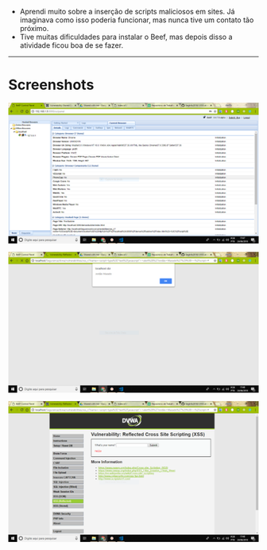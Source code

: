 - Aprendi muito sobre a inserção de scripts maliciosos em sites. Já imaginava como isso poderia funcionar, mas nunca tive um contato tão próximo.
- Tive muitas dificuldades para instalar o Beef, mas depois disso a atividade ficou boa de se fazer.

----------------
# Screenshots

![Print 1](Capturar.PNG)

![Print 2](Capturar1.PNG)

![Print 3](Capturar3.PNG)
